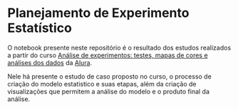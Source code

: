 # Planejamento de Experimento Estatístico

O notebook presente neste repositório é o resultado dos estudos realizados a partir do curso [Análise de experimentos: testes, mapas de cores e análises dos dados](https://cursos.alura.com.br/course/analise-de-experimentos) da [Alura](https://cursos.alura.com.br/).

Nele há presente o estudo de caso proposto no curso, o processo de criação do modelo estatistico e suas etapas, além da criação de visualizações que permitem a análise do modelo e o produto final da análise.
